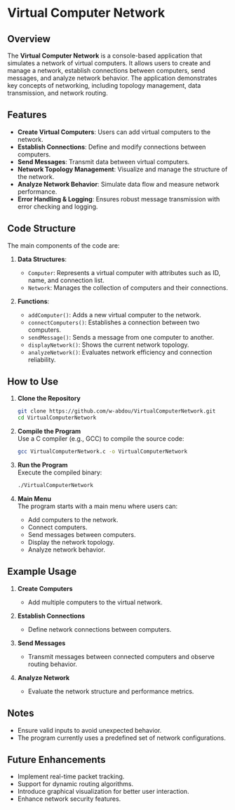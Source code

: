 
# Virtual Computer Network

## Overview

The **Virtual Computer Network** is a console-based application that simulates a network of virtual computers. It allows users to create and manage a network, establish connections between computers, send messages, and analyze network behavior. The application demonstrates key concepts of networking, including topology management, data transmission, and network routing.

## Features

- **Create Virtual Computers**: Users can add virtual computers to the network.
- **Establish Connections**: Define and modify connections between computers.
- **Send Messages**: Transmit data between virtual computers.
- **Network Topology Management**: Visualize and manage the structure of the network.
- **Analyze Network Behavior**: Simulate data flow and measure network performance.
- **Error Handling & Logging**: Ensures robust message transmission with error checking and logging.

## Code Structure

The main components of the code are:

1. **Data Structures**:
    - `Computer`: Represents a virtual computer with attributes such as ID, name, and connection list.
    - `Network`: Manages the collection of computers and their connections.

2. **Functions**:
    - `addComputer()`: Adds a new virtual computer to the network.
    - `connectComputers()`: Establishes a connection between two computers.
    - `sendMessage()`: Sends a message from one computer to another.
    - `displayNetwork()`: Shows the current network topology.
    - `analyzeNetwork()`: Evaluates network efficiency and connection reliability.

## How to Use

1. **Clone the Repository**  
   ```bash
   git clone https://github.com/w-abdou/VirtualComputerNetwork.git
   cd VirtualComputerNetwork
   ```

2. **Compile the Program**  
   Use a C compiler (e.g., GCC) to compile the source code:
   ```bash
   gcc VirtualComputerNetwork.c -o VirtualComputerNetwork
   ```

3. **Run the Program**  
   Execute the compiled binary:
   ```bash
   ./VirtualComputerNetwork
   ```

4. **Main Menu**  
   The program starts with a main menu where users can:
   - Add computers to the network.
   - Connect computers.
   - Send messages between computers.
   - Display the network topology.
   - Analyze network behavior.

## Example Usage

1. **Create Computers**  
   - Add multiple computers to the virtual network.
   
2. **Establish Connections**  
   - Define network connections between computers.
   
3. **Send Messages**  
   - Transmit messages between connected computers and observe routing behavior.
   
4. **Analyze Network**  
   - Evaluate the network structure and performance metrics.

## Notes

- Ensure valid inputs to avoid unexpected behavior.
- The program currently uses a predefined set of network configurations.

## Future Enhancements

- Implement real-time packet tracking.
- Support for dynamic routing algorithms.
- Introduce graphical visualization for better user interaction.
- Enhance network security features.

